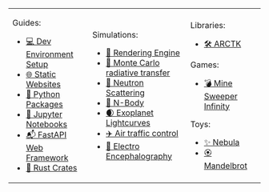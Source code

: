 <table width="100%">
<tr>
<td>

Guides:

-   [💻 Dev Environment Setup](https://github.com/FreddyWordingham/guide-Dev_environment_setup)
-   [🌐 Static Websites](https://github.com/FreddyWordingham/Guide-Static_Websites)
-   [🐍 Python Packages](https://github.com/FreddyWordingham/Guide-Python_Packages)
-   [📔 Jupyter Notebooks](https://github.com/FreddyWordingham/Guide-Jupyter_Notebooks)
-   [📬 FastAPI Web Framework](https://github.com/FreddyWordingham/Guide-FastAPI_Web_Framework)
-   [🦀 Rust Crates](https://github.com/FreddyWordingham/Guide-Rust_Crates)

</td>
<td>

Simulations:

-   [📸 Rendering Engine](https://github.com/FreddyWordingham/Antler)
-   [🌈 Monte Carlo radiative transfer](https://github.com/FreddyWordingham/MCRT)
-   [🎲 Neutron Scattering](https://github.com/FreddyWordingham/Neutron)
-   [💫 N-Body](https://github.com/FreddyWordingham/Heavens)
-   [🌒 Exoplanet Lightcurves](https://github.com/ExOplanet-Exeter/ExOEx)
-   [✈️ Air traffic control](https://github.com/project-bluebird/Starling)
-   [🧠 Electro Encephalography](https://github.com/FreddyWordingham/brain_wave)

</td>
<td>

Libraries:

-   [🛠️ ARCTK](https://github.com/FreddyWordingham/ARCTK)

Games:

-   [💣 Mine Sweeper Infinity](https://github.com/FreddyWordingham/Minesweeper)

Toys:

-   [✨ Nebula](https://github.com/FreddyWordingham/Nebula)
-   [🏵 Mandelbrot](https://github.com/FreddyWordingham/Mandelbrot)

<!-- Utility:

-   [QR Code Generator](https://github.com/FreddyWordingham/Utils-QR_Code_Generator)
-   [AWS Lambda](https://github.com/FreddyWordingham/Utils-AWS_Lambda) -->

</td>
</tr>
</table>
